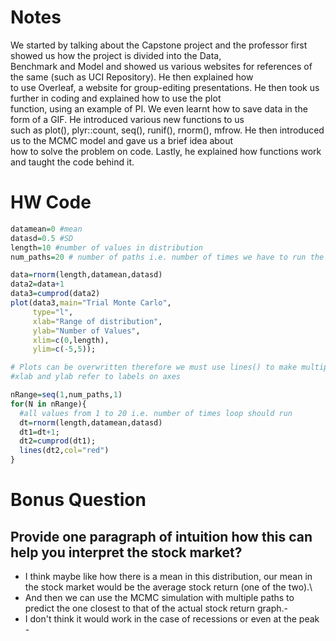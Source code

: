 # Notes
We started by talking about the Capstone project and the professor first showed us how the project is divided into the Data,\
Benchmark and Model and showed us various websites for references of the same (such as UCI Repository). He then explained how\
to use Overleaf, a website for group-editing presentations. He then took us further in coding and explained how to use the plot\
function, using an example of PI. We even learnt how to save data in the form of a GIF. He introduced various new functions to us\
such as plot(), plyr::count, seq(), runif(), rnorm(), mfrow. He then introduced us to the MCMC model and gave us a brief idea about\
how to solve the problem on code. Lastly, he explained how functions work and taught the code behind it. 

# HW Code

```r
datamean=0 #mean
datasd=0.5 #SD 
length=10 #number of values in distribution
num_paths=20 # number of paths i.e. number of times we have to run the for loop

data=rnorm(length,datamean,datasd)
data2=data+1
data3=cumprod(data2)
plot(data3,main="Trial Monte Carlo",
     type="l",
     xlab="Range of distribution", 
     ylab="Number of Values",
     xlim=c(0,length),
     ylim=c(-5,5));

# Plots can be overwritten therefore we must use lines() to make multiple lines on same graph
#xlab and ylab refer to labels on axes

nRange=seq(1,num_paths,1)
for(N in nRange){  
  #all values from 1 to 20 i.e. number of times loop should run 
  dt=rnorm(length,datamean,datasd)
  dt1=dt+1;
  dt2=cumprod(dt1);
  lines(dt2,col="red")
}
```
# Bonus Question
## Provide one paragraph of intuition how this can help you interpret the stock market?

- I think maybe like how there is a mean in this distribution, our mean in the stock market would be the average stock return (one of the two).\ 
- And then we can use the MCMC simulation with multiple paths to predict the one closest to that of the actual stock return graph.- 
- I don't think it would work in the case of recessions or even at the peak - 
